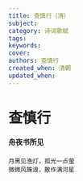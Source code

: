 ```yaml
---
title: 查慎行（清）
subject: 
category: 诗词歌赋
tags: 
keywords: 
cover: 
authors: 查慎行
created_when: 清朝
updated_when: 
---
```


# 查慎行

#### 舟夜书所见

```
月黑见渔灯，孤光一点萤
微微风簇浪，散作满河星
```
